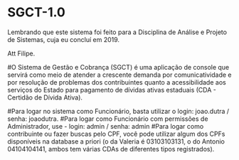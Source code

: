 # SGCT-1.0

Lembrando que este sistema foi feito para a Disciplina de Análise e Projeto de Sistemas, cuja eu concluí em 2019.

Att Filipe.

#O Sistema de Gestão e Cobrança (SGCT) é uma aplicação de console que servirá como meio de atender a crescente demanda por comunicatividade e por resolução de problemas dos contribuintes quanto a acessibilidade aos serviços do Estado para pagamento de dívidas ativas estaduais (CDA - Certidão de Dívida Ativa).


#Para logar no sistema como Funcionário, basta utilizar o login: joao.dutra / senha: joaodutra.
#Para logar como Funcionário com permissões de Administrador, use - login: admin / senha: admin
#Para logar como contribuinte ou fazer buscas pelo CPF, você pode utilizar algum dos CPFs disponíveis na database a priori (o da Valeria é 03103103131, o do Antonio 04104104141, ambos tem várias CDAs de diferentes tipos registrados).
#
